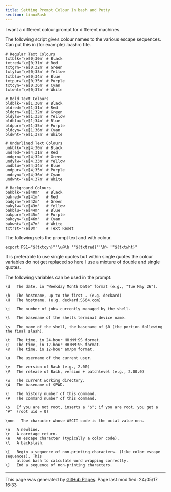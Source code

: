 ```yaml
---
title: Setting Prompt Colour In bash and Putty
section: LinuxBash
---
```


I want a different colour prompt for different machines.

The following script gives colour names to the various escape sequences.  Can put this in (for example) .bashrc file.

```
# Regular Text Colours
txtblk='\e[0;30m' # Black
txtred='\e[0;31m' # Red
txtgrn='\e[0;32m' # Green
txtylw='\e[0;33m' # Yellow
txtblu='\e[0;34m' # Blue
txtpur='\e[0;35m' # Purple
txtcyn='\e[0;36m' # Cyan
txtwht='\e[0;37m' # White

# Bold Text Colours
bldblk='\e[1;30m' # Black
bldred='\e[1;31m' # Red
bldgrn='\e[1;32m' # Green
bldylw='\e[1;33m' # Yellow
bldblu='\e[1;34m' # Blue
bldpur='\e[1;35m' # Purple
bldcyn='\e[1;36m' # Cyan
bldwht='\e[1;37m' # White

# Underlined Text Colours
unkblk='\e[4;30m' # Black
undred='\e[4;31m' # Red
undgrn='\e[4;32m' # Green
undylw='\e[4;33m' # Yellow
undblu='\e[4;34m' # Blue
undpur='\e[4;35m' # Purple
undcyn='\e[4;36m' # Cyan
undwht='\e[4;37m' # White

# Background Colours
bakblk='\e[40m'   # Black
bakred='\e[41m'   # Red
badgrn='\e[42m'   # Green
bakylw='\e[43m'   # Yellow
bakblu='\e[44m'   # Blue
bakpur='\e[45m'   # Purple
bakcyn='\e[46m'   # Cyan
bakwht='\e[47m'   # White
txtrst='\e[0m'    # Text Reset
```
The following sets the prompt text and with colour.
```
export PS1="${txtcyn}"'\u@\h '"${txtred}"'\W> '"${txtwht}"
```
It is preferable to use single quotes but within single quotes the colour variables do not get replaced so here I use a mixture of double and single quotes.

The following variables can be used in the prompt.
```
\d   The date, in "Weekday Month Date" format (e.g., "Tue May 26"). 

\h   The hostname, up to the first . (e.g. deckard) 
\H   The hostname. (e.g. deckard.SS64.com)

\j   The number of jobs currently managed by the shell. 

\l   The basename of the shells terminal device name. 

\s   The name of the shell, the basename of $0 (the portion following the final slash). 

\t   The time, in 24-hour HH:MM:SS format. 
\T   The time, in 12-hour HH:MM:SS format. 
\@   The time, in 12-hour am/pm format. 

\u   The username of the current user. 

\v   The version of Bash (e.g., 2.00) 
\V   The release of Bash, version + patchlevel (e.g., 2.00.0) 

\w   The current working directory. 
\W   The basename of $PWD. 

\!   The history number of this command. 
\#   The command number of this command. 

\$   If you are not root, inserts a "$"; if you are root, you get a "#"  (root uid = 0) 

\nnn   The character whose ASCII code is the octal value nnn. 

\n   A newline. 
\r   A carriage return. 
\e   An escape character (typically a color code). 
\\   A backslash. 

\[   Begin a sequence of non-printing characters. (like color escape sequences). This
     allows bash to calculate word wrapping correctly.
\]   End a sequence of non-printing characters.
```

<hr>
<p class="pagedate">This page was generated by <a href=".">GitHub Pages</a>.  Page last modified: 24/05/17 16:33</p>

